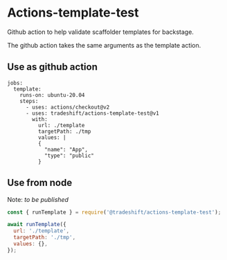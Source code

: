 # Actions-template-test

Github action to help validate scaffolder templates for backstage.

The github action takes the same arguments as the template action.

## Use as github action

```
jobs:
  template:
    runs-on: ubuntu-20.04
    steps:
      - uses: actions/checkout@v2
      - uses: tradeshift/actions-template-test@v1
        with:
          url: ./template
          targetPath: ./tmp
          values: |
          {
            "name": "App",
            "type": "public"
          }
```

## Use from node

Note: _to be published_

```js
const { runTemplate } = require('@tradeshift/actions-template-test');

await runTemplate({
  url: './template',
  targetPath: './tmp',
  values: {},
});
```
